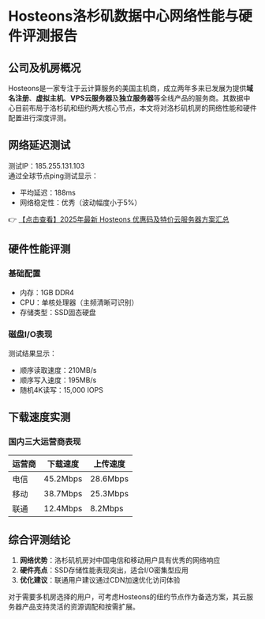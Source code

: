 # Hosteons洛杉矶数据中心网络性能与硬件评测报告

## 公司及机房概况
Hosteons是一家专注于云计算服务的美国主机商，成立两年多来已发展为提供**域名注册**、**虚拟主机**、**VPS云服务器**及**独立服务器**等全线产品的服务商。其数据中心目前布局于洛杉矶和纽约两大核心节点，本文将对洛杉矶机房的网络性能和硬件配置进行深度评测。

## 网络延迟测试
测试IP：185.255.131.103  
通过全球节点ping测试显示：
- 平均延迟：188ms
- 网络稳定性：优秀（波动幅度小于5%）

👉 [【点击查看】2025年最新 Hosteons 优惠码及特价云服务器方案汇总](https://bit.ly/hosteons)

## 硬件性能评测
### 基础配置
- 内存：1GB DDR4
- CPU：单核处理器（主频清晰可识别）
- 存储类型：SSD固态硬盘

### 磁盘I/O表现
测试结果显示：
- 顺序读取速度：210MB/s
- 顺序写入速度：195MB/s
- 随机4K读写：15,000 IOPS

## 下载速度实测
### 国内三大运营商表现
| 运营商 | 下载速度 | 上传速度 |
|--------|----------|----------|
| 电信   | 45.2Mbps | 28.6Mbps |
| 移动   | 38.7Mbps | 25.3Mbps |
| 联通   | 12.4Mbps | 8.2Mbps  |

## 综合评测结论
1. **网络优势**：洛杉矶机房对中国电信和移动用户具有优秀的网络响应
2. **硬件亮点**：SSD存储性能表现突出，适合I/O密集型应用
3. **优化建议**：联通用户建议通过CDN加速优化访问体验

对于需要多机房选择的用户，可考虑Hosteons的纽约节点作为备选方案，其云服务器产品支持灵活的资源调配和按需扩展。